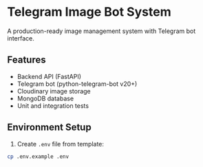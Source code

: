 # Telegram Image Bot System

A production-ready image management system with Telegram bot interface.

## Features
- Backend API (FastAPI)
- Telegram bot (python-telegram-bot v20+)
- Cloudinary image storage
- MongoDB database
- Unit and integration tests

## Environment Setup

1. Create `.env` file from template:
```bash
cp .env.example .env